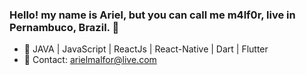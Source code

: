 ### Hello! my name is Ariel, but you can call me m4lf0r, live in Pernambuco, Brazil. 👋

- 🌱 JAVA | JavaScript | ReactJs | React-Native | Dart | Flutter
- 💬 Contact: arielmalfor@live.com

